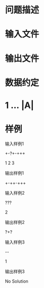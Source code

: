 

# 问题描述



# 输入文件



# 输出文件



# 数据约定



# 1 … |A|



# 样例


<p>
输入样例1
</p>
<p>
+-?+-+++
</p>
<p>
1 2 3
</p>
<p>
输出样例1
</p>
<p>
+-++-+++
</p>
<p>
输入样例2
</p>
<p>
???
</p>
<p>
2
</p>
<p>
输出样例2
</p>
<p>
?+?
</p>
<p>
输入样例3
</p>
<p>
--
</p>
<p>
1
</p>
<p>
输出样例3
</p>
<p>
No Solution
</p>

